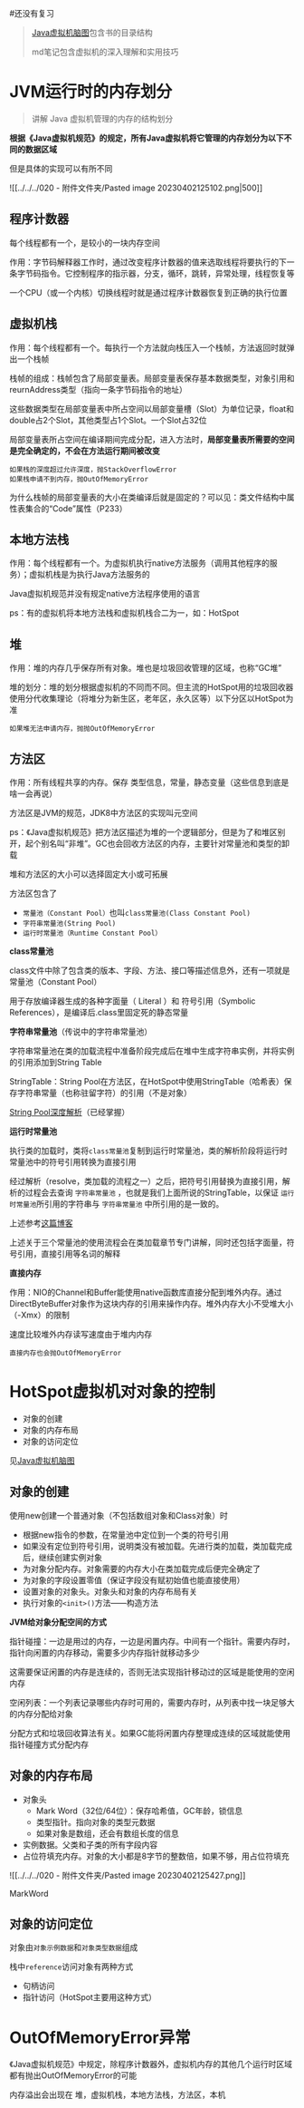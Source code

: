 #还没有复习 

>  [Java虚拟机脑图](https://www.processon.com/mindmap/5ef47bedf346fb1ae57c498b)包含书的目录结构
>
> md笔记包含虚拟机的深入理解和实用技巧



# JVM运行时的内存划分

> 讲解 Java 虚拟机管理的内存的结构划分

**根据《Java虚拟机规范》的规定，所有Java虚拟机将它管理的内存划分为以下不同的数据区域**

但是具体的实现可以有所不同

![[../../../020 - 附件文件夹/Pasted image 20230402125102.png|500]]

## 程序计数器

每个线程都有一个，是较小的一块内存空间

作用：字节码解释器工作时，通过改变程序计数器的值来选取线程将要执行的下一条字节码指令。它控制程序的指示器，分支，循环，跳转，异常处理，线程恢复等

一个CPU（或一个内核）切换线程时就是通过程序计数器恢复到正确的执行位置



## 虚拟机栈

作用：每个线程都有一个。每执行一个方法就向栈压入一个栈帧，方法返回时就弹出一个栈帧

栈帧的组成：栈帧包含了局部变量表。局部变量表保存基本数据类型，对象引用和reurnAddress类型（指向一条字节码指令的地址）

这些数据类型在局部变量表中所占空间以局部变量槽（Slot）为单位记录，float和double占2个Slot，其他类型占1个Slot。一个Slot占32位

局部变量表所占空间在编译期间完成分配，进入方法时，**局部变量表所需要的空间是完全确定的，不会在方法运行期间被改变**	

```
如果栈的深度超过允许深度，抛StackOverflowError
如果栈申请不到内存，抛OutOfMemoryError
```



为什么栈帧的局部变量表的大小在类编译后就是固定的？可以见：类文件结构中属性表集合的“Code”属性（P233）



## 本地方法栈

作用：每个线程都有一个。为虚拟机执行native方法服务（调用其他程序的服务）；虚拟机栈是为执行Java方法服务的

Java虚拟机规范并没有规定native方法程序使用的语言

ps：有的虚拟机将本地方法栈和虚拟机栈合二为一，如：HotSpot



## 堆

作用：堆的内存几乎保存所有对象。堆也是垃圾回收管理的区域，也称“GC堆”

堆的划分：堆的划分根据虚拟机的不同而不同。但主流的HotSpot用的垃圾回收器使用分代收集理论（将堆分为新生区，老年区，永久区等）以下分区以HotSpot为准

```
如果堆无法申请内存，抛抛OutOfMemoryError
```



## 方法区

作用：所有线程共享的内存。保存 类型信息，常量，静态变量（这些信息到底是啥一会再说）

方法区是JVM的规范，JDK8中方法区的实现叫元空间

ps：《Java虚拟机规范》把方法区描述为堆的一个逻辑部分，但是为了和堆区别开，起个别名叫“非堆”。GC也会回收方法区的内存，主要针对常量池和类型的卸载

堆和方法区的大小可以选择固定大小或可拓展



方法区包含了

- `常量池（Constant Pool）`也叫`class常量池(Class Constant Pool)`
- `字符串常量池(String Pool)`
- `运行时常量池（Runtime Constant Pool）`



**class常量池**

class文件中除了包含类的版本、字段、方法、接口等描述信息外，还有一项就是常量池（Constant Pool）

用于存放编译器生成的各种字面量（ Literal ）和 符号引用（Symbolic References），是编译后.class里固定死的静态常量



**字符串常量池**（传说中的字符串常量池）

字符串常量池在类的加载流程中准备阶段完成后在堆中生成字符串实例，并将实例的引用添加到String Table

StringTable：String Pool在方法区，在HotSpot中使用StringTable（哈希表）保存字符串常量（也称驻留字符）的引用（不是对象）

[String Pool深度解析](https://www.cnblogs.com/fangfuhai/p/5500065.html)（已经掌握）


**运行时常量池**

执行类的加载时，类将`class常量池`复制到运行时常量池，类的解析阶段将运行时常量池中的符号引用转换为直接引用



经过解析（resolve，类加载的流程之一）之后，把符号引用替换为直接引用，解析的过程会去查询 `字符串常量池` ，也就是我们上面所说的StringTable，以保证 `运行时常量池`所引用的字符串与 `字符串常量池` 中所引用的是一致的。


上述参考[这篇博客](https://blog.csdn.net/xiaojin21cen/article/details/105300521)


上述关于三个常量池的使用流程会在类加载章节专门讲解，同时还包括字面量，符号引用，直接引用等名词的解释


**直接内存**

作用：NIO的Channel和Buffer能使用native函数库直接分配到堆外内存。通过DirectByteBuffer对象作为这块内存的引用来操作内存。堆外内存大小不受堆大小（-Xmx）的限制

速度比较堆外内存读写速度由于堆内内存

```
直接内存也会抛OutOfMemoryError
```


# HotSpot虚拟机对对象的控制


- 对象的创建
- 对象的内存布局
- 对象的访问定位

见[Java虚拟机脑图](https://www.processon.com/mindmap/5ef47bedf346fb1ae57c498b)


## 对象的创建

使用new创建一个普通对象（不包括数组对象和Class对象）时

- 根据new指令的参数，在常量池中定位到一个类的符号引用
- 如果没有定位到符号引用，说明类没有被加载。先进行类的加载，类加载完成后，继续创建实例对象
- 为对象分配内存。对象需要的内存大小在类加载完成后便完全确定了
- 为对象的字段设置零值（保证字段没有赋初始值也能直接使用）
- 设置对象的对象头。对象头和对象的内存布局有关
- 执行对象的`<init>()`方法——构造方法


**JVM给对象分配空间的方式**

指针碰撞：一边是用过的内存，一边是闲置内存。中间有一个指针。需要内存时，指针向闲置的内存移动，需要多少内存指针就移动多少

这需要保证闲置的内存是连续的，否则无法实现指针移动过的区域是能使用的空闲内存

空闲列表：一个列表记录哪些内存时可用的，需要内存时，从列表中找一块足够大的内存分配给对象

分配方式和垃圾回收算法有关。如果GC能将闲置内存整理成连续的区域就能使用指针碰撞方式分配内存


## 对象的内存布局

- 对象头
  - Mark Word（32位/64位）：保存哈希值，GC年龄，锁信息
  - 类型指针。指向对象的类型元数据
  - 如果对象是数组，还会有数组长度的信息
- 实例数据。父类和子类的所有字段内容
- 占位符填充内存。对象的大小都是8字节的整数倍，如果不够，用占位符填充

![[../../../020 - 附件文件夹/Pasted image 20230402125427.png]]

MarkWord


## 对象的访问定位


对象由`对象示例数据`和`对象类型数据`组成

栈中`reference`访问对象有两种方式

- 句柄访问
- 指针访问（HotSpot主要用这种方式）



# OutOfMemoryError异常

《Java虚拟机规范》中规定，除程序计数器外，虚拟机内存的其他几个运行时区域都有抛出OutOfMemoryError的可能

内存溢出会出现在 堆，虚拟机栈，本地方法栈，方法区，本机

